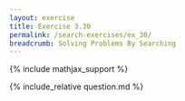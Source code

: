 ```yaml
---
layout: exercise
title: Exercise 3.30
permalink: /search-exercises/ex_30/
breadcrumb: Solving Problems By Searching
---
```


{% include mathjax_support %}

<div><i class="arrow-up loader" data-chapter="search-exercises" data-exercise="ex_30" data-rating="0"></i></div>
{% include_relative question.md %}

